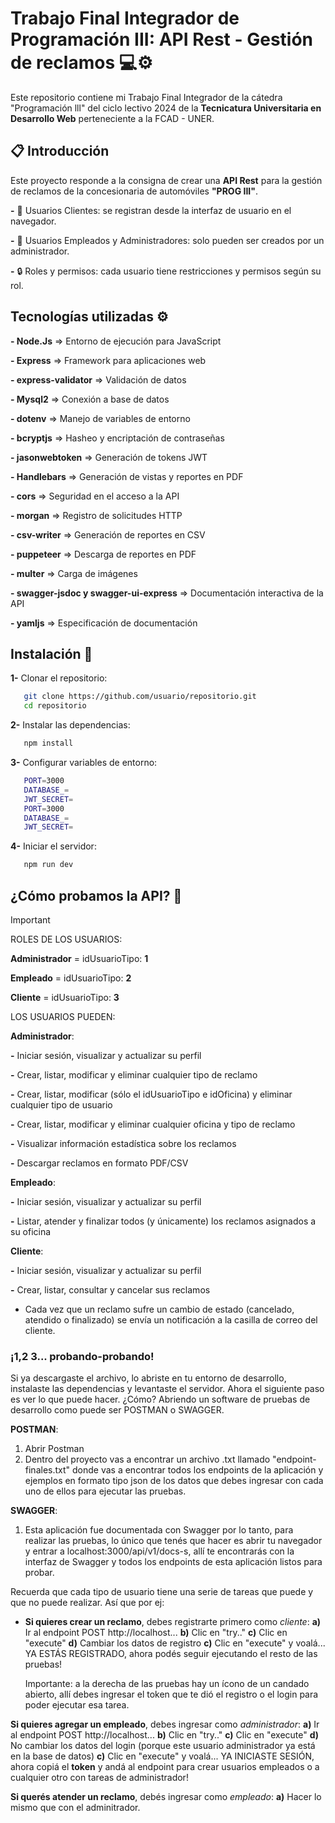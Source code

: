 # Trabajo Final Integrador de Programación III: API Rest - Gestión de reclamos 💻⚙️

Este repositorio contiene mi Trabajo Final Integrador de la cátedra "Programación lll" del ciclo lectivo 2024 de la **Tecnicatura Universitaria en Desarrollo Web** perteneciente a la FCAD - UNER.


## 📋 Introducción 
Este proyecto responde a la consigna de crear una **API Rest** para la gestión de reclamos de la concesionaria de automóviles **"PROG III"**. 

**-** 📌 Usuarios Clientes: se registran desde la interfaz de usuario en el navegador.

**-** 🔑 Usuarios Empleados y Administradores: solo pueden ser creados por un administrador.

**-** 🔒 Roles y permisos: cada usuario tiene restricciones y permisos según su rol.


## Tecnologías utilizadas ⚙️

**- Node.Js**                                             =>    Entorno de ejecución para JavaScript

**- Express**                                             =>    Framework para aplicaciones web

**- express-validator**                                   =>    Validación de datos

**- Mysql2**                                              =>    Conexión a base de datos

**- dotenv**                                              =>    Manejo de variables de entorno

**- bcryptjs**                                            =>    Hasheo y encriptación de contraseñas

**- jasonwebtoken**                                       =>    Generación de tokens JWT

**- Handlebars**                                          =>    Generación de vistas y reportes en PDF

**- cors**                                                =>    Seguridad en el acceso a la API

**- morgan**                                              =>    Registro de solicitudes HTTP

**- csv-writer**                                          =>    Generación de reportes en CSV

**- puppeteer**                                           =>    Descarga de reportes en PDF

**- multer**                                              =>    Carga de imágenes

**- swagger-jsdoc y swagger-ui-express**                  =>    Documentación interactiva de la API

**- yamljs**                                              =>    Especificación de documentación



## Instalación 🔧

**1-** Clonar el repositorio:
```bash
   git clone https://github.com/usuario/repositorio.git
   cd repositorio
```

**2-** Instalar las dependencias:
```bash
   npm install
```

**3-** Configurar variables de entorno:
```bash
   PORT=3000
   DATABASE_=
   JWT_SECRET=
   PORT=3000
   DATABASE_=
   JWT_SECRET=
```

**4-** Iniciar el servidor:
```bash
   npm run dev
```


## ¿Cómo probamos la API? 🚀
> [!IMPORTANT]
> ROLES DE LOS USUARIOS:
> 
> **Administrador** = idUsuarioTipo: **1**
> 
> **Empleado** = idUsuarioTipo: **2**
> 
> **Cliente** = idUsuarioTipo: **3**
> 




LOS USUARIOS PUEDEN:

**Administrador**: 

**-** Iniciar sesión, visualizar y actualizar su perfil

**-** Crear, listar, modificar y eliminar cualquier tipo de reclamo

**-** Crear, listar, modificar (sólo el idUsuarioTipo e idOficina) y eliminar cualquier tipo de usuario

**-** Crear, listar, modificar y eliminar cualquier oficina y tipo de reclamo

**-** Visualizar información estadística sobre los reclamos

**-** Descargar reclamos en formato PDF/CSV


**Empleado**: 

**-** Iniciar sesión, visualizar y actualizar su perfil

**-** Listar, atender y finalizar todos (y únicamente) los reclamos asignados a su oficina


**Cliente**: 

**-** Iniciar sesión, visualizar y actualizar su perfil

**-** Crear, listar, consultar y cancelar sus reclamos

* Cada vez que un reclamo sufre un cambio de estado (cancelado, atendido o finalizado) se envía un notificación a la casilla de correo del cliente.

### ¡1,2 3... probando-probando!
Si ya descargaste el archivo, lo abriste en tu entorno de desarrollo, instalaste las dependencias y levantaste el servidor. Ahora el siguiente paso es ver lo que puede hacer. ¿Cómo? Abriendo un software de pruebas de desarrollo como puede ser POSTMAN o SWAGGER. 

**POSTMAN**: 
1) Abrir Postman
2) Dentro del proyecto vas a encontrar un archivo .txt llamado "endpoint-finales.txt" donde vas a encontrar todos los endpoints de la aplicación y ejemplos en formato tipo json de los datos que debes ingresar con cada uno de ellos para ejecutar las pruebas.

**SWAGGER**:
1) Esta aplicación fue documentada con Swagger por lo tanto, para realizar las pruebas, lo único que tenés que hacer es abrir tu navegador y entrar a localhost:3000/api/v1/docs-s, allí te encontrarás con la interfaz de Swagger y todos los endpoints de esta aplicación listos para probar.

Recuerda que cada tipo de usuario tiene una serie de tareas que puede y que no puede realizar. Así que por ej:

- **Si quieres crear un reclamo**, debes registrarte primero como *cliente*:
  **a)** Ir al endpoint POST http://localhost...
  **b)** Clic en "try.."
  **c)** Clic en "execute"
  **d)** Cambiar los datos de registro
  **c)** Clic en "execute"
                           y voalá... YA ESTÁS REGISTRADO, ahora podés seguir ejecutando el resto de las pruebas!

  Importante: a la derecha de las pruebas hay un ícono de un candado abierto, allí debes ingresar el token que te dió el registro o el login para poder ejecutar esa tarea.

**Si quieres agregar un empleado**, debes ingresar como *administrador*:
  **a)** Ir al endpoint POST http://localhost...
  **b)** Clic en "try.."
  **c)** Clic en "execute"
  **d)** No cambiar los datos del login (porque este usuario administrador ya está en la base de datos)
  **c)** Clic en "execute"
                           y voalá... YA INICIASTE SESIÓN, ahora copiá el **token** y andá al endpoint para crear usuarios empleados o a cualquier otro con tareas de administrador!

**Si querés atender un reclamo**, debés ingresar como *empleado*:
**a)** Hacer lo mismo que con el adminitrador.

